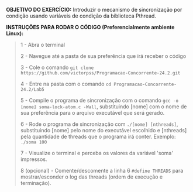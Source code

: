 **OBJETIVO DO EXERCÍCIO:** Introduzir o mecanismo de sincronização por condição usando variáveis de condição da biblioteca Pthread.

**INSTRUÇÕES PARA RODAR O CÓDIGO (Preferencialmente ambiente Linux):**

>1 - Abra o terminal
>
>2 - Navegue até a pasta de sua preferência que irá receber o código 
>
>3 - Cole o comando ```git clone https://github.com/victorpss/Programacao-Concorrente-24.2.git```
>
>4 - Entre na pasta com o comando ```cd Programacao-Concorrente-24.2/Lab5```
>
>5 - Compile o programa de sincronização com o comando ```gcc -o [nome] soma-lock-atom.c -Wall```, substituindo [nome] com o nome de sua preferência para o arquivo executável que será gerado.
>
>6 - Rode o programa de sincronização com ```./[nome] [nthreads]```, substituindo [nome] pelo nome do executável escolhido e [nthreads] pela quantidade de threads que o programa irá conter. Exemplo: ```./soma 100```
>
>7 - Visualize o terminal e perceba os valores da variável 'soma' impressos.
>
>8 (opcional) - Comente/descomente a linha 6 ```#define THREADS``` para mostrar/esconder o log das threads (ordem de execução e terminação).
